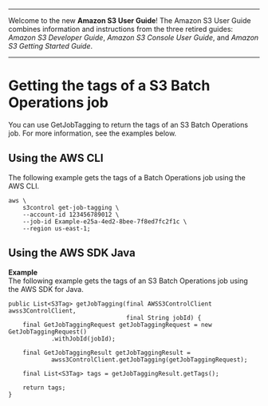 --------

Welcome to the new **Amazon S3 User Guide**\! The Amazon S3 User Guide combines information and instructions from the three retired guides: *Amazon S3 Developer Guide*, *Amazon S3 Console User Guide*, and *Amazon S3 Getting Started Guide*\.

--------

# Getting the tags of a S3 Batch Operations job<a name="get-job-tags"></a>

You can use GetJobTagging to return the tags of an S3 Batch Operations job\. For more information, see the examples below\.

## Using the AWS CLI<a name="batch-ops-example-cli-job-tags-get-job-tagging"></a>

The following example gets the tags of a Batch Operations job using the AWS CLI\.

```
aws \
    s3control get-job-tagging \
    --account-id 123456789012 \
    --job-id Example-e25a-4ed2-8bee-7f8ed7fc2f1c \
    --region us-east-1;
```

## Using the AWS SDK Java<a name="batch-ops-examples-java-job-with-tags-get"></a>

**Example**  
The following example gets the tags of an S3 Batch Operations job using the AWS SDK for Java\.  

```
public List<S3Tag> getJobTagging(final AWSS3ControlClient awss3ControlClient,
                                 final String jobId) {
    final GetJobTaggingRequest getJobTaggingRequest = new GetJobTaggingRequest()
            .withJobId(jobId);

    final GetJobTaggingResult getJobTaggingResult =
            awss3ControlClient.getJobTagging(getJobTaggingRequest);

    final List<S3Tag> tags = getJobTaggingResult.getTags();

    return tags;
}
```